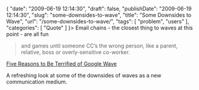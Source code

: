 {
    "date": "2009-06-19 12:14:30",
    "draft": false,
    "publishDate": "2009-06-19 12:14:30",
    "slug": "some-downsides-to-wave",
    "title": "Some Downsides to Wave",
    "url": "\/some-downsides-to-wave\/",
    "tags": [
        "problem",
        "users"
    ],
    "categories": [
        "Quote"
    ]
}> Email chains - the closest thing to waves at this point - are all fun
> and games until someone CC’s the wrong person, like a parent,
> relative, boss or overly-sensitive co-worker.

[Five Reasons to Be Terrified of Google
Wave](http://www.fastcompany.com/blog/chris-dannen/techwatch/five-reasons-be-terrified-google-wave)

A refreshing look at some of the downsides of waves as a new
communication medium.